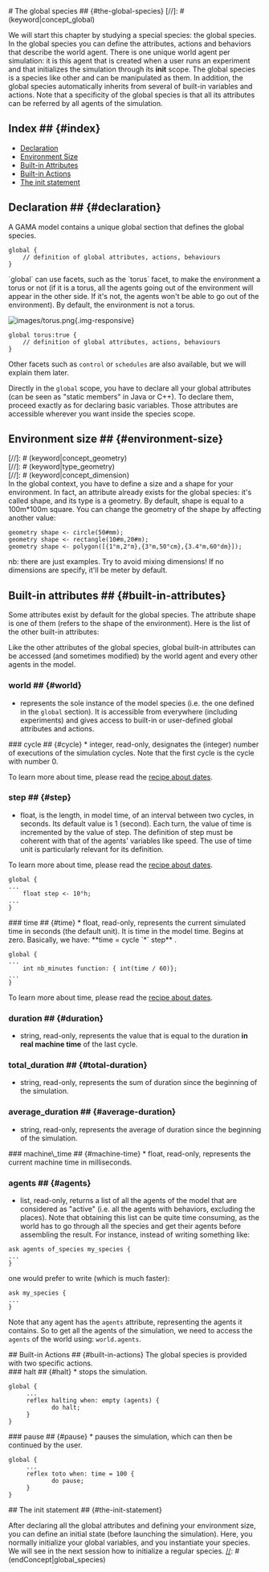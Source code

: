 [//]: # (startConcept|global_species)
<section class='concept-graph' markdown='1' id ='concept_15_0_3_global-species'>
# The global species ## {#the-global-species}
[//]: # (keyword|concept_global)
<div class='gama-keyword-style' id ='15_0_46_concept-global'></div>

We will start this chapter by studying a special species: the global species. 
In the global species you can define the attributes, actions and behaviors that describe the world agent. There is one unique world agent per simulation: it is this agent that is created when a user runs an experiment and that initializes the simulation through its **init** scope. The global species is a species like other and can be manipulated as them. In addition, the global species automatically inherits from several of built-in variables and actions. Note that a specificity of the global species is that all its attributes can be referred by all agents of the simulation.

## Index ## {#index}

* [Declaration](tutorials#declaration)
* [Environment Size](tutorials#environment-size)
* [Built-in Attributes](tutorials#built-in-attributes)
* [Built-in Actions](tutorials#built-in-actions)
* [The init statement](tutorials#the-init-statement)

## Declaration ## {#declaration}

A GAMA model contains a unique global section that defines the global species.

```
global {
	// definition of global attributes, actions, behaviours
}
```

[//]: # (keyword|concept_torus)
<div class='gama-keyword-style' id ='15_1_122_concept-torus'></div>
`global` can use facets, such as the `torus` facet, to make the environment a torus or not (if it is a torus, all the agents going out of the environment will appear in the other side. If it's not, the agents won't be able to go out of the environment). By default, the environment is not a torus.

![images/torus.png](gm_wiki/resources/images/manipulateBasicSpecies/torus.png){.img-responsive} 

```
global torus:true {
	// definition of global attributes, actions, behaviours
}
```

Other facets such as `control` or `schedules` are also available, but we will explain them later.

Directly in the `global` scope, you have to declare all your global attributes (can be seen as "static members" in Java or C++). To declare them, proceed exactly as for declaring basic variables. Those attributes are accessible wherever you want inside the species scope.

## Environment size ## {#environment-size}

[//]: # (keyword|concept_shape)
<div class='gama-keyword-style' id ='15_2_98_concept-shape'></div>
[//]: # (keyword|concept_geometry)
<div class='gama-keyword-style' id ='15_3_44_concept-geometry'></div>
[//]: # (keyword|type_geometry)
<div class='gama-keyword-style' id ='15_4_1551_type-geometry'></div>
[//]: # (keyword|concept_dimension)
<div class='gama-keyword-style' id ='15_5_32_concept-dimension'></div>
In the global context, you have to define a size and a shape for your environment. In fact, an attribute already exists for the global species: it's called shape, and its type is a geometry. By default, shape is equal to a 100m*100m square. You can change the geometry of the shape by affecting another value:

```
geometry shape <- circle(50#mm);
geometry shape <- rectangle(10#m,20#m);
geometry shape <- polygon([{1°m,2°m},{3°m,50°cm},{3.4°m,60°dm}]);
```

nb: there are just examples. Try to avoid mixing dimensions! If no dimensions are specify, it'll be meter by default.

## Built-in attributes ## {#built-in-attributes}

[//]: # (keyword|concept_attribute)
<div class='gama-keyword-style' id ='15_6_9_concept-attribute'></div>
Some attributes exist by default for the global species. The attribute shape is one of them (refers to the shape of the environment). Here is the list of the other built-in attributes:

Like the other attributes of the global species, global built-in attributes can be accessed (and sometimes modified) by the world agent and every other agents in the model.

### world ## {#world}
* represents the sole instance of the model species (i.e. the one defined in the `global` section). It is accessible from everywhere (including experiments) and gives access to built-in or user-defined global attributes and actions.

[//]: # (keyword|concept_cycle)
<div class='gama-keyword-style' id ='15_7_27_concept-cycle'></div>
### cycle ## {#cycle}
* integer, read-only, designates the (integer) number of executions of the simulation cycles. Note that the first cycle is the cycle with number 0.

To learn more about time, please read the [recipe about dates](tutorials#ManipulateDates).

### step ## {#step}
* float,  is the length, in model time, of an interval between two cycles, in seconds. Its default value is 1 (second). Each turn, the value of time is incremented by the value of step. The definition of step must be coherent with that of the agents' variables like speed. The use of time unit is particularly relevant for its definition.

To learn more about time, please read the [recipe about dates](tutorials#ManipulateDates).

```
global {
...
    float step <- 10°h;
...
}
```

[//]: # (keyword|concept_time)
<div class='gama-keyword-style' id ='15_8_119_concept-time'></div>
### time ## {#time}
* float, read-only, represents the current simulated time in seconds (the default unit). It is time in the model time. Begins at zero. Basically, we have:   **time = cycle `*` step**  .

```
global {
...
    int nb_minutes function: { int(time / 60)};
...
}
```

To learn more about time, please read the [recipe about dates](tutorials#ManipulateDates).

### duration ## {#duration}
* string, read-only, represents the value that is equal to the duration **in real machine time** of the last cycle.

### total\_duration ## {#total-duration}
* string, read-only, represents the sum of duration since the beginning of the simulation.

### average\_duration ## {#average-duration}
* string, read-only, represents the average of duration since the beginning of the simulation.

[//]: # (keyword|concept_system)
<div class='gama-keyword-style' id ='15_9_112_concept-system'></div>
### machine\_time ## {#machine-time}
* float, read-only, represents the current machine time in milliseconds.

### agents ## {#agents}
* list, read-only, returns a list of all the agents of the model that are considered as "active" (i.e. all the agents with behaviors, excluding the places). Note that obtaining this list can be quite time consuming, as the world has to go through all the species and get their agents before assembling the result. For instance, instead of writing something like:

```
ask agents of_species my_species {
...
}
```

one would prefer to write (which is much faster):

```
ask my_species {
...
}
```
Note that any agent has the `agents` attribute, representing the agents it contains. So to get all the agents of the simulation, we need to access the `agents` of the world using: `world.agents`.




[//]: # (keyword|concept_action)
<div class='gama-keyword-style' id ='15_10_2_concept-action'></div>
## Built-in Actions ## {#built-in-actions}
The global species is provided with two specific actions.

[//]: # (keyword|concept_halt)
<div class='gama-keyword-style' id ='15_11_53_concept-halt'></div>
### halt ## {#halt}
* stops the simulation.

```
global {
     ...
     reflex halting when: empty (agents) {
            do halt;
     }
}
```

[//]: # (keyword|concept_pause)
<div class='gama-keyword-style' id ='15_12_85_concept-pause'></div>
### pause ## {#pause}
* pauses the simulation, which can then be continued by the user.

```
global {
     ...
     reflex toto when: time = 100 {
            do pause;
     }
}
```

[//]: # (keyword|concept_init)
<div class='gama-keyword-style' id ='15_13_59_concept-init'></div>
## The init statement ## {#the-init-statement}

After declaring all the global attributes and defining your environment size, you can define an initial state (before launching the simulation). Here, you normally initialize your global variables, and you instantiate your species. We will see in the next session how to initialize a regular species. 
[//]: # (endConcept|global_species)
</section>